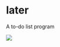 # later
A to-do list program

![](https://user-images.githubusercontent.com/86073772/159912411-39f7aaf9-0ca5-412a-8d61-86ac8647eadc.png)